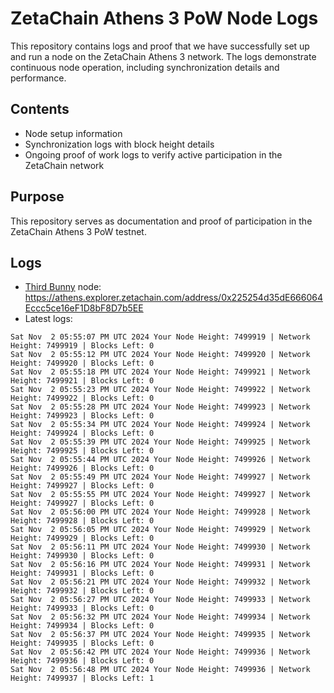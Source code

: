 # ZetaChain Athens 3 PoW Node Logs
This repository contains logs and proof that we have successfully set up and run a node on the ZetaChain Athens 3 network. The logs demonstrate continuous node operation, including synchronization details and performance.

## Contents
- Node setup information
- Synchronization logs with block height details
- Ongoing proof of work logs to verify active participation in the ZetaChain network

## Purpose
This repository serves as documentation and proof of participation in the ZetaChain Athens 3 PoW testnet.

## Logs

- [Third Bunny](https://thirdbunny.xyz/) node: https://athens.explorer.zetachain.com/address/0x225254d35dE666064Eccc5ce16eF1D8bF8D7b5EE
- Latest logs:
```
Sat Nov  2 05:55:07 PM UTC 2024 Your Node Height: 7499919 | Network Height: 7499919 | Blocks Left: 0
Sat Nov  2 05:55:12 PM UTC 2024 Your Node Height: 7499920 | Network Height: 7499920 | Blocks Left: 0
Sat Nov  2 05:55:18 PM UTC 2024 Your Node Height: 7499921 | Network Height: 7499921 | Blocks Left: 0
Sat Nov  2 05:55:23 PM UTC 2024 Your Node Height: 7499922 | Network Height: 7499922 | Blocks Left: 0
Sat Nov  2 05:55:28 PM UTC 2024 Your Node Height: 7499923 | Network Height: 7499923 | Blocks Left: 0
Sat Nov  2 05:55:34 PM UTC 2024 Your Node Height: 7499924 | Network Height: 7499924 | Blocks Left: 0
Sat Nov  2 05:55:39 PM UTC 2024 Your Node Height: 7499925 | Network Height: 7499925 | Blocks Left: 0
Sat Nov  2 05:55:44 PM UTC 2024 Your Node Height: 7499926 | Network Height: 7499926 | Blocks Left: 0
Sat Nov  2 05:55:49 PM UTC 2024 Your Node Height: 7499927 | Network Height: 7499927 | Blocks Left: 0
Sat Nov  2 05:55:55 PM UTC 2024 Your Node Height: 7499927 | Network Height: 7499927 | Blocks Left: 0
Sat Nov  2 05:56:00 PM UTC 2024 Your Node Height: 7499928 | Network Height: 7499928 | Blocks Left: 0
Sat Nov  2 05:56:05 PM UTC 2024 Your Node Height: 7499929 | Network Height: 7499929 | Blocks Left: 0
Sat Nov  2 05:56:11 PM UTC 2024 Your Node Height: 7499930 | Network Height: 7499930 | Blocks Left: 0
Sat Nov  2 05:56:16 PM UTC 2024 Your Node Height: 7499931 | Network Height: 7499931 | Blocks Left: 0
Sat Nov  2 05:56:21 PM UTC 2024 Your Node Height: 7499932 | Network Height: 7499932 | Blocks Left: 0
Sat Nov  2 05:56:27 PM UTC 2024 Your Node Height: 7499933 | Network Height: 7499933 | Blocks Left: 0
Sat Nov  2 05:56:32 PM UTC 2024 Your Node Height: 7499934 | Network Height: 7499934 | Blocks Left: 0
Sat Nov  2 05:56:37 PM UTC 2024 Your Node Height: 7499935 | Network Height: 7499935 | Blocks Left: 0
Sat Nov  2 05:56:42 PM UTC 2024 Your Node Height: 7499936 | Network Height: 7499936 | Blocks Left: 0
Sat Nov  2 05:56:48 PM UTC 2024 Your Node Height: 7499936 | Network Height: 7499937 | Blocks Left: 1
```
